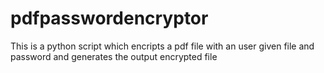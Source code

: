 # pdfpasswordencryptor
This is a python script which encripts a pdf file with an user given file and password and generates the output encrypted file
